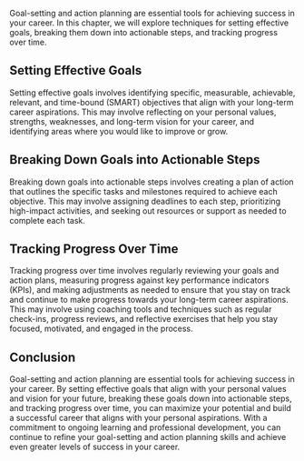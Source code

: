 
Goal-setting and action planning are essential tools for achieving success in your career. In this chapter, we will explore techniques for setting effective goals, breaking them down into actionable steps, and tracking progress over time.

Setting Effective Goals
-----------------------

Setting effective goals involves identifying specific, measurable, achievable, relevant, and time-bound (SMART) objectives that align with your long-term career aspirations. This may involve reflecting on your personal values, strengths, weaknesses, and long-term vision for your career, and identifying areas where you would like to improve or grow.

Breaking Down Goals into Actionable Steps
-----------------------------------------

Breaking down goals into actionable steps involves creating a plan of action that outlines the specific tasks and milestones required to achieve each objective. This may involve assigning deadlines to each step, prioritizing high-impact activities, and seeking out resources or support as needed to complete each task.

Tracking Progress Over Time
---------------------------

Tracking progress over time involves regularly reviewing your goals and action plans, measuring progress against key performance indicators (KPIs), and making adjustments as needed to ensure that you stay on track and continue to make progress towards your long-term career aspirations. This may involve using coaching tools and techniques such as regular check-ins, progress reviews, and reflective exercises that help you stay focused, motivated, and engaged in the process.

Conclusion
----------

Goal-setting and action planning are essential tools for achieving success in your career. By setting effective goals that align with your personal values and vision for your future, breaking these goals down into actionable steps, and tracking progress over time, you can maximize your potential and build a successful career that aligns with your personal aspirations. With a commitment to ongoing learning and professional development, you can continue to refine your goal-setting and action planning skills and achieve even greater levels of success in your career.
